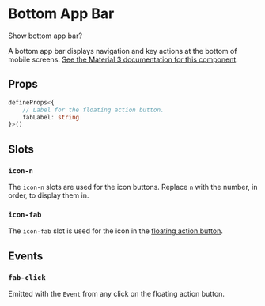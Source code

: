 # Bottom App Bar

<script setup>
import { ref } from 'vue'
import Preview from '../Preview.vue'
import { HBottomAppBar, HSwitch, HFloatingActionButton, HIconButton, snackbar, HButton, HSnackbar } from '../../src/'
import Magnify from '~icons/mdi/magnify'
import Delete from '~icons/mdi/delete-outline'
import Archive from '~icons/mdi/archive-arrow-down'
import Reply from '~icons/mdi/reply'
import Plus from '~icons/mdi/plus'

const isOpen = ref(false)
const alert = (msg) => window.alert(msg)
const sendNotification = () => snackbar.send({ message: 'notification' })
</script>

<preview :options="{}">
    <div class="preview-row">
        <label for="app-bar-open">Show bottom app bar?</label>
        <h-switch id="app-bar-open" v-model="isOpen" />
        <h-button kind="filled" content="Send notification" @click="sendNotification" />
        <HSnackbar />
    </div>
    <h-bottom-app-bar v-if="isOpen" fab-label="New" @fab-click="alert('hey')">
        <template #icon-1>
            <h-icon-button kind="standard" label="Search">
                <magnify />
            </h-icon-button>
        </template>
        <template #icon-2>
            <h-icon-button kind="standard" label="Delete">
                <delete />
            </h-icon-button>
        </template>
        <template #icon-3>
            <h-icon-button kind="standard" label="Archive">
                <archive />
            </h-icon-button>
        </template>
        <template #icon-4>
            <h-icon-button kind="standard" label="Reply">
                <reply />
            </h-icon-button>
        </template>
        <template #icon-fab>
            <plus />
        </template>
    </h-bottom-app-bar>
</preview>

A bottom app bar displays navigation and key actions at the bottom of mobile
screens. [See the Material 3 documentation for this component][m3-bab].

## Props

```ts
defineProps<{
    // Label for the floating action button.
    fabLabel: string
}>()
```

## Slots

### `icon-n`

The `icon-n` slots are used for the icon buttons. Replace `n` with the number,
in order, to display them in.

### `icon-fab`

The `icon-fab` slot is used for the icon in the [floating action button][h-fab].

## Events

### `fab-click`

Emitted with the `Event` from any click on the floating action button.

[m3-bab]: https://m3.material.io/components/bottom-app-bar
[h-fab]: /components/fab
